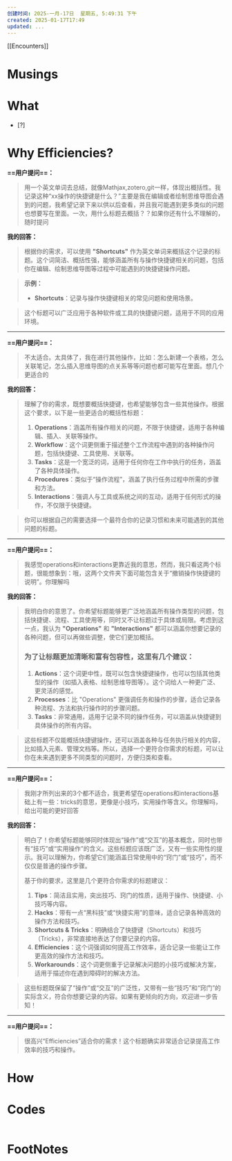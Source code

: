 ```yaml
---
创建时间: 2025-一月-17日  星期五, 5:49:31 下午
created: 2025-01-17T17:49
updated: ...
---
```

[[Encounters]]

# Musings

# What
- [?] 


# Why Efficiencies?

**==用户提问==：**
> 用一个英文单词去总结，就像Mathjax,zotero,git一样，体现出概括性。我记录这种“xx操作的快捷键是什么？”主要是我在编辑或者绘制思维导图会遇到的问题，我希望记录下来以供以后查看，并且我可能遇到更多类似的问题也想要写在里面。一次，用什么标题去概括？？如果你还有什么不理解的，随时提问

**我的回答：**
> 根据你的需求，可以使用 **"Shortcuts"** 作为英文单词来概括这个记录的标题。这个词简洁、概括性强，能够涵盖所有与操作快捷键相关的问题，包括你在编辑、绘制思维导图等过程中可能遇到的快捷键操作问题。
  
> **示例：**
> - **Shortcuts**：记录与操作快捷键相关的常见问题和使用场景。

> 这个标题可以广泛应用于各种软件或工具的快捷键问题，适用于不同的应用环境。

---

**==用户提问==：**
> 不太适合。太具体了，我在进行其他操作，比如：怎么新建一个表格，怎么关联笔记，怎么插入思维导图的点关系等等问题也都可能写在里面。想几个更适合的

**我的回答：**
> 理解了你的需求，既想要概括快捷键，也希望能够包含一些其他操作。根据这个要求，以下是一些更适合的概括性标题：
> 
> 1. **Operations**：涵盖所有操作相关的问题，不限于快捷键，适用于各种编辑、插入、关联等操作。
> 2. **Workflow**：这个词更侧重于描述整个工作流程中遇到的各种操作问题，包括快捷键、工具使用、关联等。
> 3. **Tasks**：这是一个宽泛的词，适用于任何你在工作中执行的任务，涵盖了各种具体操作。
> 4. **Procedures**：类似于“操作流程”，涵盖了执行任务过程中所需的步骤和方法。
> 5. **Interactions**：强调人与工具或系统之间的互动，适用于任何形式的操作，不仅限于快捷键。
  
> 你可以根据自己的需要选择一个最符合你的记录习惯和未来可能遇到的其他问题的标题。

---

**==用户提问==：**
> 我感觉operations和interactions更靠近我的意思，然而，我只看这两个标题，很能想象到：哦，这两个文件夹下面可能包含关于“撤销操作快捷键的说明”。你理解吗

**我的回答：**
> 我明白你的意思了。你希望标题能够更广泛地涵盖所有操作类型的问题，包括快捷键、流程、工具使用等，同时又不让标题过于具体或局限。考虑到这一点，我认为 **"Operations"** 和 **"Interactions"** 都可以涵盖你想要记录的各种问题，但可以再做些调整，使它们更加概括。
> 
> ### 为了让标题更加清晰和富有包容性，这里有几个建议：
> 1. **Actions**：这个词更中性，既可以包含快捷键操作，也可以包括其他类型的操作（如插入表格、绘制思维导图等）。这个词给人一种更广泛、更灵活的感觉。
> 2. **Processes**：比 "Operations" 更强调任务和操作的步骤，适合记录各种流程、方法和执行操作时的步骤问题。
> 3. **Tasks**：非常通用，适用于记录不同的操作任务，可以涵盖从快捷键到具体操作的所有内容。
  
> 这些标题不仅能概括快捷键操作，还可以涵盖各种与任务执行相关的内容，比如插入元素、管理文档等。所以，选择一个更符合你需求的标题，可以让你在未来遇到更多不同类型的问题时，方便归类和查看。

---

**==用户提问==：**
> 我刚才所列出来的3个都不适合，我更希望在operations和interactions基础上有一些：tricks的意思，更像是小技巧，实用操作等含义。你理解吗，给出可能的更好回答

**我的回答：**
> 明白了！你希望标题能够同时体现出“操作”或“交互”的基本概念，同时也带有“技巧”或“实用操作”的含义。这些标题应该既广泛，又有一些实用性的提示。我可以理解为，你希望它们能涵盖日常使用中的“窍门”或“技巧”，而不仅仅是普通的操作步骤。
> 
> 基于你的要求，这里是几个更符合你需求的标题建议：
> 1. **Tips**：简洁且实用，突出技巧、窍门的性质，适用于操作、快捷键、小技巧等内容。
> 2. **Hacks**：带有一点“黑科技”或“快捷实用”的意味，适合记录各种高效的操作方法和技巧。
> 3. **Shortcuts & Tricks**：明确结合了快捷键（Shortcuts）和技巧（Tricks），非常直接地表达了你要记录的内容。
> 4. **Efficiencies**：这个词强调如何提高工作效率，适合记录一些能让工作更高效的操作方法和技巧。
> 5. **Workarounds**：这个词更侧重于记录解决问题的小技巧或解决方案，适用于描述你在遇到障碍时的解决方法。

> 这些标题既保留了“操作”或“交互”的广泛性，又带有一些“技巧”和“窍门”的实际含义，符合你想要记录的内容。如果有更倾向的方向，欢迎进一步告知！

---

**==用户提问==：**
> 很高兴“Efficiencies”适合你的需求！这个标题确实非常适合记录提高工作效率的技巧和操作。




# How



# Codes

```python

```



# FootNotes